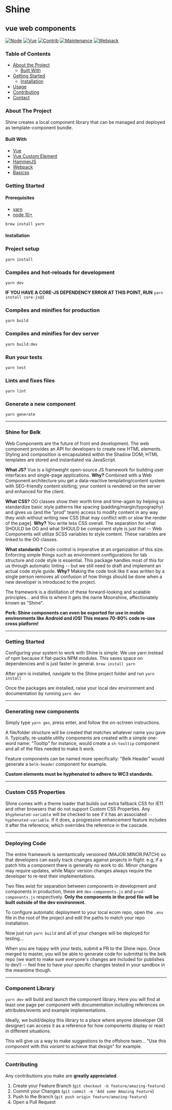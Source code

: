 # Shine
## vue web components


[![Node](https://img.shields.io/badge/Node-v10+-red.svg)](https://bitbucket.org/belk_ecom/shine/src/master/)
[![Vue](https://img.shields.io/badge/Framework-Vue-orange.svg)](https://bitbucket.org/belk_ecom/shine/src/master/)
[![Contrib](https://img.shields.io/badge/Contributors-2-yellow.svg)](https://bitbucket.org/belk_ecom/shine/src/master/)
[![Maintenance](https://img.shields.io/badge/Maintained-yes-green.svg)](https://bitbucket.org/belk_ecom/shine/src/master/)
[![Webpack](https://img.shields.io/badge/Bundle-Webpack-blue.svg)](https://bitbucket.org/belk_ecom/shine/src/master/)


### Table of Contents

* [About the Project](#about-the-project)
  * [Built With](#built-with)
* [Getting Started](#getting-started)
  * [Installation](#installation)
* [Usage](#usage)
* [Contributing](#contributing)
* [Contact](#contact)



### About The Project
Shine creates a local component library that can be managed and deployed as template-component bundle.



#### Built With

* [Vue](https://vuejs.org)
* [Vue Custom Element](https://github.com/karol-f/vue-custom-element)
* [HammerJS](https://hammerjs.github.io/)
* [Webpack](https://webpack.js.org)
* [Basicss](https://basicss.com)



### Getting Started

#### Prerequisites
* [yarn](https://yarnpkg.com/lang/en/docs/install)
* [node 10+](https://nodejs.org/en/)

```sh
brew install yarn
```

#### Installation


### Project setup
```
yarn install
```

### Compiles and hot-reloads for development
```
yarn dev
```
**IF YOU HAVE A CORE-JS DEPENDENCY ERROR AT THIS POINT, RUN** `yarn install core-js@2`

### Compiles and minifies for production
```
yarn build
```

### Compiles and minifies for dev server
```
yarn build:dev
```

### Run your tests
```
yarn test
```

### Lints and fixes files
```
yarn lint
```

### Generate a new component
```
yarn generate
```

---

### Shine for Belk

Web Components are the future of front end development. The web component provides an API for developers to create new HTML elements. Styling and composition is encapsulated within the Shadow DOM; HTML templates are stored and instantiated via JavaScript.

**What JS?** Vue is a lightweight open-source JS framework for building user interfaces and single-page applications. **Why?** Combined with a Web Component architecture you get a data-reactive templating/content system with SEO-friendly content slotting; your content is rendered on the server and enhanced for the client. 

**What CSS?** OO classes show their worth time and time-again by helping us standardize basic style patterns like spacing (padding/margin/typography) and gives us (and the "prod" team) access to modify content in any way they wish without writing new CSS [that may conflict with or slow the render of the page]. **Why?** You write less CSS overall. The separation for what SHOULD be OO and what SHOULD be component style is just that -- Web Components will utilize SCSS variables to style content. These variables are linked to the OO classes. 

**What standards?** Code control is imperative at an organization of this size. Enforcing simple things such as environment configurations for tab structure and code style is essential. This package handles most of this for us through automatic linting -- but we still need to draft and implement an actual code style guide. **Why?** Making the code look like it was written by a single person removes all confusion of how things should be done when a new developer is introduced to the project.

The framework is a distillation of these forward-looking and scalable principles... and this is where it gets the name Moonshine, affectionately known as "Shine".

**Perk: Shine components can even be exported for use in mobile environments like Android and iOS! This means 70-80% code re-use cross platform!**


---

### Getting Started

Configuring your system to work with Shine is simple. We use yarn instead of npm because it flat-packs NPM modules. This saves space on dependencies and is just faster in general. `brew install yarn`

After yarn is installed, navigate to the Shine project folder and run `yarn install`

Once the packages are installed, raise your local dev environment and documentation by running `yarn dev`

---

### Generating new components

Simply type `yarn gen`, press enter, and follow the on-sctreen instructions. 

A file/folder structure will be created that matches whatever name you gave it. Typically, re-usable utility components are created with a simple one-word name: "Tooltip" for instance, would create a `sh-tooltip` component and all of the files needed to make it work. 

Feature components can be named more specifically: "Belk Header" would generate a `belk-header` component for example.

**Custom elements must be hyphenated to adhere to WC3 standards.**

---

### Custom CSS Properties

Shine comes with a theme loader that builds out extra fallback CSS for IE11 and other browsers that do not support Custom CSS Properties. Any `$hyphenated-variable` will be checked to see if it has an associated `--hyphenated-variable`. If it does, a progressive enhancement feature includes it after the reference, which overrides the reference in the cascade.

---

### Deploying Code

The entire framework is semtantically versioned (MAJOR.MINOR.PATCH) so that developers can easily track changes against projects in flight. e.g, if a patch hits a component there is generally no work to do. Minor changes may require updates, while Major version changes always require the developer to re-test their implementations.

Two files exist for separation between components in development and components in production, these are `dev-components.js` and `prod-components.js` respectively.  **Only the components in the prod file will be built outside of the dev environment.**

To configure automatic deployment to your local ecom repo, open the `.env` file in the root of the project and edit the paths to match your repo installation.

Now just run `yarn build` and all of your changes will be deployed for testing... 

When you are happy with your tests, submit a PR to the Shine repo. Once merged to master, you will be able to generate code for submittal to the belk repo (we want to make sure everyone's changes are included for publishes to dev!) -- feel free to have your specific changes tested in your sandbox in the meantime though. 

---

### Component Library

`yarn dev` will build and launch the component library. Here you will find at least one page per component with documentation including references on attributes/events and example implementations. 

Ideally, we build/deploy this library to a place where anyone (developer OR designer) can access it as a reference for how components display or react in different situations.

This will give us a way to make suggestions to the offshore team... "Use *this component* with *this variant* to achieve that design" for example.

---

### Contributing

Any contributions you make are **greatly appreciated**.

1. Create your Feature Branch (`git checkout -b feature/amazing-feature`)
2. Commit your Changes (`git commit -m 'Add some Amazing Feature`)
3. Push to the Branch (`git push origin feature/amazing-feature`)
4. Open a Pull Request






